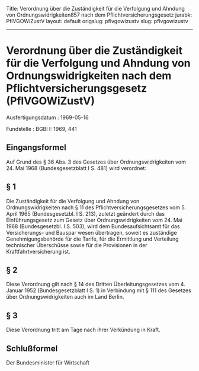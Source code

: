 Title: Verordnung über die Zuständigkeit für die Verfolgung und Ahndung von Ordnungswidrigkeiten857
  nach dem Pflichtversicherungsgesetz
jurabk: PflVGOWiZustV
layout: default
origslug: pflvgowizustv
slug: pflvgowizustv

---

# Verordnung über die Zuständigkeit für die Verfolgung und Ahndung von Ordnungswidrigkeiten nach dem Pflichtversicherungsgesetz (PflVGOWiZustV)

Ausfertigungsdatum
:   1969-05-16

Fundstelle
:   BGBl I: 1969, 441



## Eingangsformel

Auf Grund des § 36 Abs. 3 des Gesetzes über Ordnungswidrigkeiten vom
24\. Mai 1968 (Bundesgesetzblatt I S. 481) wird verordnet:


## § 1

Die Zuständigkeit für die Verfolgung und Ahndung von
Ordnungswidrigkeiten nach § 11 des Pflichtversicherungsgesetzes vom 5.
April 1965 (Bundesgesetzbl. I S. 213), zuletzt geändert durch das
Einführungsgesetz zum Gesetz über Ordnungswidrigkeiten vom 24. Mai
1968 (Bundesgesetzbl. I S. 503),              wird dem
Bundesaufsichtsamt für das Versicherungs-
und Bauspar             wesen übertragen, soweit es zuständige
Genehmigungsbehörde für die Tarife, für die Ermittlung und Verteilung
technischer Überschüsse sowie für die Provisionen in der
Kraftfahrtversicherung ist.


## § 2

Diese Verordnung gilt nach § 14 des Dritten Überleitungsgesetzes vom
4\. Januar 1952 (Bundesgesetzblatt I S. 1) in Verbindung mit § 111 des
Gesetzes über Ordnungswidrigkeiten auch im Land Berlin.


## § 3

Diese Verordnung tritt am Tage nach ihrer Verkündung in Kraft.


## Schlußformel

Der Bundesminister für Wirtschaft

